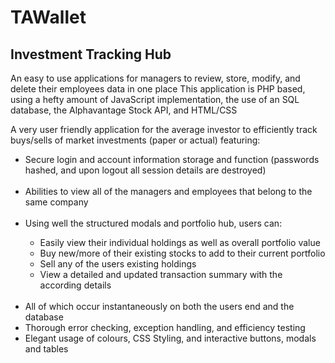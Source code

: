 # TAWallet
## Investment Tracking Hub

An easy to use applications for managers to review, store, modify, and delete their employees data in one place
This application is PHP based, using a hefty amount of JavaScript implementation, the use of an SQL database, the Alphavantage Stock API, and HTML/CSS

A very user friendly application for the average investor to efficiently track buys/sells of market investments (paper or actual) featuring:
<ul>
  <li> Secure login and account information storage and function (passwords hashed, and upon logout all session details are destroyed)</li>
  <br>
  <li> Abilities to view all of the managers and employees that belong to the same company</li>
  <br>
  <li> Using well the structured modals and portfolio hub, users can:</li>
  <ul>
    <li> Easily view their individual holdings as well as overall portfolio value</li>
    <li> Buy new/more of their existing stocks to add to their current portfolio</li>
    <li> Sell any of the users existing holdings</li></li>
    <li> View a detailed and updated transaction summary with the according details</li>
  </ul>
  <br>
  <li> All of which occur instantaneously on both the users end and the database</li>
  <li> Thorough error checking, exception handling, and efficiency testing</li>
  <li> Elegant usage of colours, CSS Styling, and interactive buttons, modals and tables
</ul><br>
